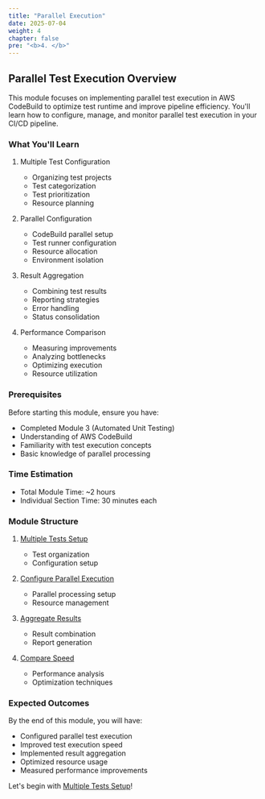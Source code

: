 ```yaml
---
title: "Parallel Execution"
date: 2025-07-04
weight: 4
chapter: false
pre: "<b>4. </b>"
---
```


## Parallel Test Execution Overview

This module focuses on implementing parallel test execution in AWS CodeBuild to optimize test runtime and improve pipeline efficiency. You'll learn how to configure, manage, and monitor parallel test execution in your CI/CD pipeline.

### What You'll Learn

1. Multiple Test Configuration
   - Organizing test projects
   - Test categorization
   - Test prioritization
   - Resource planning

2. Parallel Configuration
   - CodeBuild parallel setup
   - Test runner configuration
   - Resource allocation
   - Environment isolation

3. Result Aggregation
   - Combining test results
   - Reporting strategies
   - Error handling
   - Status consolidation

4. Performance Comparison
   - Measuring improvements
   - Analyzing bottlenecks
   - Optimizing execution
   - Resource utilization

### Prerequisites

Before starting this module, ensure you have:
- Completed Module 3 (Automated Unit Testing)
- Understanding of AWS CodeBuild
- Familiarity with test execution concepts
- Basic knowledge of parallel processing

### Time Estimation
- Total Module Time: ~2 hours
- Individual Section Time: 30 minutes each

### Module Structure

1. [Multiple Tests Setup](4.1-multiple-tests/)
   - Test organization
   - Configuration setup

2. [Configure Parallel Execution](4.2-configure-parallel/)
   - Parallel processing setup
   - Resource management

3. [Aggregate Results](4.3-aggregate-results/)
   - Result combination
   - Report generation

4. [Compare Speed](4.4-compare-speed/)
   - Performance analysis
   - Optimization techniques

### Expected Outcomes

By the end of this module, you will have:
- Configured parallel test execution
- Improved test execution speed
- Implemented result aggregation
- Optimized resource usage
- Measured performance improvements

Let's begin with [Multiple Tests Setup](4.1-multiple-tests/)!
